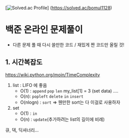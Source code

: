 [![Solved.ac Profile](https://mazassumnida.wtf/api/v2/generate_badge?boj=bomul1128)]
(https://solved.ac/bomul1128)





# 백준 온라인 문제풀이

- 다른 문제 풀 때 다시 쓸만한 코드 / 재밌게 짠 코드만 올릴 것!

## 1. 시간복잡도
https://wiki.python.org/moin/TimeComplexity

1. list :  LIFO 에 좋음
   - O(1) : `append` `pop` `len` my_list[1] = 3 (set data) ....
   - O(n): `popleft` `delete` `in` `insert` 
   - O(nlogn) : `sort` => 웬만한 sort는 다 이걸로 사용하자
2. set
   - O(1) : `in` 
   - O(n) : `update`(추가하려는 list의 길이에 비례) 

큐, 덱, 딕셔너리...